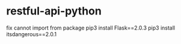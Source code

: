 # restful-api-python
fix cannot import from package
pip3 install Flask==2.0.3
pip3 install itsdangerous==2.0.1
